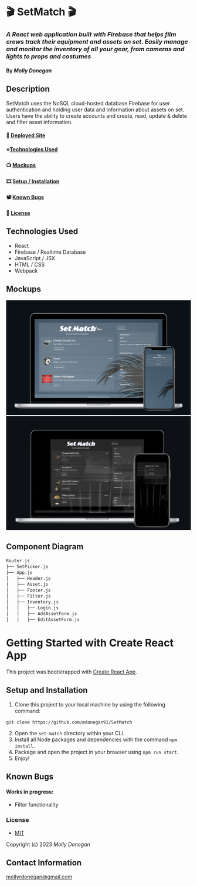 # 🎬 SetMatch 🎬

### _A React web application built with Firebase that helps film crews track their equipment and assets on set. Easily manage and monitor the inventory of all your gear, from cameras and lights to props and costumes_

#### By _Molly Donegan_

## Description
SetMatch uses the NoSQL cloud-hosted database Firebase for user authentication and holding user data and information about assets on set. Users have the ability to create accounts and create, read, update & delete and filter asset information.

#### 🎥 [Deployed Site](https://6466664f05d69637ea7bf1c0--setmatch.netlify.app/set/1923)
#### ⭐[Technologies Used](#technologies-used)
#### 📺 [Mockups](#mockups)
#### 🎞 [Setup / Installation](#setup-and-installation)
#### 📽️ [Known Bugs](#known-bugs)
#### 📼 [License](#license) 

## Technologies Used
* React
* Firebase / Realtime Database
* JavaScript / JSX
* HTML / CSS
* Webpack

## Mockups

![mockup](/mockup1.png)
![mockup](/mockup2.png)

## Component Diagram
```
Router.js
├── SetPicker.js
├── App.js
│   ├── Header.js
│   ├── Asset.js   
│   ├── Footer.js   
│   ├── Filter.js   
│   ├── Inventory.js   
│   │   ├── Login.js
│   │   ├── AddAssetForm.js
│   │   ├── EditAssetForm.js
```

# Getting Started with Create React App

This project was bootstrapped with [Create React App](https://github.com/facebook/create-react-app).

## Setup and Installation

1. Clone this project to your local machine by using the following command:
```
git clone https://github.com/mdonegan91/SetMatch
```
2. Open the `set-match` directory within your CLI.
3. Install all Node packages and dependencies with the command `npm install`.
4. Package and open the project in your browser using `npm run start`.
5. Enjoy!

## Known Bugs
#### Works in progress:
* Filter functionality

### License

* [MIT](https://github.com/mdonegan91/SetMatch/blob/main/LICENSE)

Copyright (c) 2023 _Molly Donegan_

## Contact Information
[mollyrdonegan@gmail.com](mailto:mollyrdonegan@gmail.com)